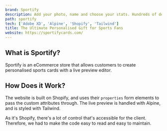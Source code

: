 ```yaml
---
brand: Sportify
description: Add your photo, name and choose your stats. Hundreds of designs to choose from.
path: sportify
tech: ['Adobe XD', 'Alpine', 'Shopify', 'Tailwind']
title: The Ultimate Personalised Gift for Sports Fans
website: https://sportifycards.com/
---
```


## What is Sportify?

Sportify is an eCommerce store that allows customers to create personalised sports cards with a live preview editor.

## How Does it Work?

The website is built on Shopify, and uses their `properties` form elements to pass the custom attributes through. The live preview is handled with Alpine, and is styled with Tailwind.

As it's Shopify, there's a lot of control that's accessible for the client. Therefore, we had to make the code easy to read and easy to maintain.
